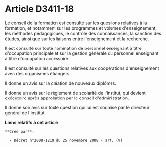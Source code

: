 # Article D3411-18

Le conseil de la formation est consulté sur les questions relatives à la formation, et notamment sur les programmes et
volumes d'enseignement, les méthodes pédagogiques, le contrôle des connaissances, la sanction des études, ainsi que sur les
liaisons entre l'enseignement et la recherche.

Il est consulté sur toute nomination de personnel enseignant à titre d'occupation principale et sur la gestion générale du
personnel enseignant à titre d'occupation accessoire.

Il est consulté sur les questions relatives aux coopérations d'enseignement avec des organismes étrangers.

Il donne un avis sur la création de nouveaux diplômes.

Il donne un avis sur le règlement de scolarité de l'institut, qui devient exécutoire après approbation par le conseil
d'administration.

Il donne son avis sur toute question qui lui est soumise par le directeur général de l'institut.

**Liens relatifs à cet article**

	**Créé par**:

	  - Décret n°2008-1219 du 25 novembre 2008 - art. (V)
